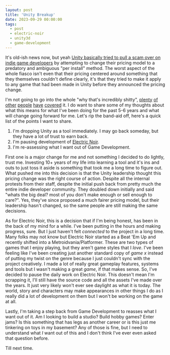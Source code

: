 ```yaml
---
layout: post
title: 'Unity Breakup'
date: 2023-09-29 00:00:00
tags:
  - post
  - electric-noir
  - unity3d
  - game-development
---
```


It's old-ish news now, but yeah [Unity basically tried to pull a scam over on indie game developers](https://blog.unity.com/news/plan-pricing-and-packaging-updates) by attempting to change their pricing model to a predatory and ambiguous "per install" method. The worst aspect of the whole fiasco isn't even that their pricing centered around something that they themselves couldn't define clearly, it's that they tried to make it apply to any game that had been made in Unity before they announced the pricing change.

I'm not going to go into the whole "why that's incredibly shitty", [plenty](https://www.youtube.com/watch?v=uOpYnuIpjgk) [of](https://twitter.com/tha_rami/status/1701622925533544779) [other](https://garry.net/posts/unity-can-get-fucked) [people](https://twitter.com/KenneyNL/status/1702238644671512666) [have](https://unitedgamedevs.com/) [covered](https://twitter.com/FuckedByUnity/status/1702625653063852402) it. I do want to share some of my thoughts about what this means for what I've been doing for the past 5-6 years and what will change going forward for me. Let's rip the band-aid off, here's a quick list of the points I want to share.

1. I'm dropping Unity as a tool immediately. I may go back someday, but they have a lot of trust to earn back.
2. I'm pausing development of [Electric Noir](https://electricnoirgame.com/).
3. I'm re-assessing what I want out of Game Development.

First one is a major change for me and not something I decided to do lightly, trust me. Investing 10+ years of my life into learning a tool and it's ins and outs to just toss it aside is something that took me a long time to figure out. What pushed me into this decision is that the Unity leadership thought this pricing change was the right course of action. Despite all the internal protests from their staff, despite the initial push back from pretty much the entire indie developer community. They doubled down initially and said "whats the big deal? most of you don't make enough or sell enough to care?". Yes, they've since proposed a much fairer pricing model, but their leadership hasn't changed, so the same people are still making the same decisions.

As for Electric Noir, this is a decision that if I'm being honest, has been in the back of my mind for a while. I've been putting in the hours and making progress, sure. But I just haven't felt _connected_ to the project in a long time. Many folks may not know but Electric Noir started as a Beat 'Em Up and recently shifted into a Metroidvania/Platformer. These are two types of games that I enjoy playing, but they aren't game styles that I _love_. I've been feeling like I've been creating just another standard copy of _game x_ instead of putting my twist on the genre because I just couldn't sync with the project creatively. I made a lot of really great gameplay features, systems and tools but I wasn't making a great _game_, if that makes sense. So, I've decided to pause the daily work on Electric Noir. This doesn't mean I'm scrapping it, I'll still have the source code and all the assets I've made over the years. It just very likely won't ever see daylight as what it is today. The world, story and characters may make appearances in other things I do as I really did a lot of development on them but I won't be working on the game at all.

Lastly, I'm taking a step back from Game Development to reasses what I want out of it. Am I looking to build a studio? Build hobby games? Enter jams? Is this something that has legs as another career or is this just me tinkering on toys in my basement? Any of those is fine, but I need to understand what _I_ want out of this and I don't think I've ever even asked that question before.

Till next time.
